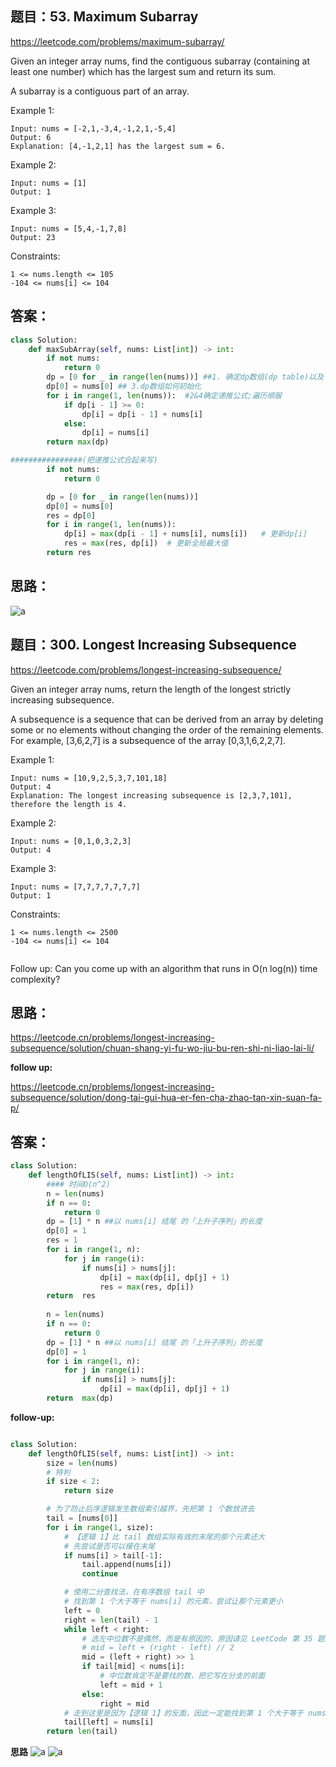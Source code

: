 ## 题目：53. Maximum Subarray

https://leetcode.com/problems/maximum-subarray/

Given an integer array nums, find the contiguous subarray (containing at least one number) which has the largest sum and return its sum.

A subarray is a contiguous part of an array.

Example 1:
```
Input: nums = [-2,1,-3,4,-1,2,1,-5,4]
Output: 6
Explanation: [4,-1,2,1] has the largest sum = 6.
```
Example 2:
```
Input: nums = [1]
Output: 1
```
Example 3:
```
Input: nums = [5,4,-1,7,8]
Output: 23
``` 

Constraints:
```
1 <= nums.length <= 105
-104 <= nums[i] <= 104
```

## 答案：
```python
class Solution:
    def maxSubArray(self, nums: List[int]) -> int:
        if not nums:
            return 0
        dp = [0 for _ in range(len(nums))] ##1. 确定dp数组(dp table)以及下标的含义！！！！！：表示以 nums[i] 结尾的连续子数组的最大和。
        dp[0] = nums[0] ## 3.dp数组如何初始化
        for i in range(1, len(nums)):  #2&4确定递推公式;遍历顺服
            if dp[i - 1] >= 0:
                dp[i] = dp[i - 1] + nums[i]
            else:
                dp[i] = nums[i]
        return max(dp)
```

```python
################(把递推公式合起来写)
        if not nums:
            return 0

        dp = [0 for _ in range(len(nums))]
        dp[0] = nums[0]
        res = dp[0]
        for i in range(1, len(nums)):
            dp[i] = max(dp[i - 1] + nums[i], nums[i])   # 更新dp[i]
            res = max(res, dp[i])  # 更新全局最大值
        return res
```

## 思路：

![a](https://github.com/SSRRBB/Leetcode/blob/main/Images/430.png)

## 题目：300. Longest Increasing Subsequence

https://leetcode.com/problems/longest-increasing-subsequence/

Given an integer array nums, return the length of the longest strictly increasing subsequence.

A subsequence is a sequence that can be derived from an array by deleting some or no elements without changing the order of the remaining elements. For example, [3,6,2,7] is a subsequence of the array [0,3,1,6,2,2,7].

 

Example 1:
```
Input: nums = [10,9,2,5,3,7,101,18]
Output: 4
Explanation: The longest increasing subsequence is [2,3,7,101], therefore the length is 4.
```
Example 2:
```
Input: nums = [0,1,0,3,2,3]
Output: 4
```
Example 3:
```
Input: nums = [7,7,7,7,7,7,7]
Output: 1
```

Constraints:
```
1 <= nums.length <= 2500
-104 <= nums[i] <= 104
 
```
Follow up: Can you come up with an algorithm that runs in O(n log(n)) time complexity?

## 思路：
https://leetcode.cn/problems/longest-increasing-subsequence/solution/chuan-shang-yi-fu-wo-jiu-bu-ren-shi-ni-liao-lai-li/

**follow up:**

https://leetcode.cn/problems/longest-increasing-subsequence/solution/dong-tai-gui-hua-er-fen-cha-zhao-tan-xin-suan-fa-p/
## 答案：
```python
class Solution:
    def lengthOfLIS(self, nums: List[int]) -> int:
        #### 时间O(n^2)
        n = len(nums)
        if n == 0: 
            return 0
        dp = [1] * n ##以 nums[i] 结尾 的「上升子序列」的长度
        dp[0] = 1
        res = 1
        for i in range(1, n):
            for j in range(i):
                if nums[i] > nums[j]:
                    dp[i] = max(dp[i], dp[j] + 1)
                    res = max(res, dp[i])
        return  res
        
        n = len(nums)
        if n == 0: 
            return 0
        dp = [1] * n ##以 nums[i] 结尾 的「上升子序列」的长度
        dp[0] = 1
        for i in range(1, n):
            for j in range(i):
                if nums[i] > nums[j]:
                    dp[i] = max(dp[i], dp[j] + 1)
        return  max(dp)

```
**follow-up:**
```python

class Solution:
    def lengthOfLIS(self, nums: List[int]) -> int:
        size = len(nums)
        # 特判
        if size < 2:
            return size

        # 为了防止后序逻辑发生数组索引越界，先把第 1 个数放进去
        tail = [nums[0]]
        for i in range(1, size):
            # 【逻辑 1】比 tail 数组实际有效的末尾的那个元素还大
            # 先尝试是否可以接在末尾
            if nums[i] > tail[-1]:
                tail.append(nums[i])
                continue

            # 使用二分查找法，在有序数组 tail 中
            # 找到第 1 个大于等于 nums[i] 的元素，尝试让那个元素更小
            left = 0
            right = len(tail) - 1
            while left < right:
                # 选左中位数不是偶然，而是有原因的，原因请见 LeetCode 第 35 题题解
                # mid = left + (right - left) // 2
                mid = (left + right) >> 1
                if tail[mid] < nums[i]:
                    # 中位数肯定不是要找的数，把它写在分支的前面
                    left = mid + 1
                else:
                    right = mid
            # 走到这里是因为【逻辑 1】的反面，因此一定能找到第 1 个大于等于 nums[i] 的元素，因此无需再单独判断
            tail[left] = nums[i]
        return len(tail)
```

**思路**
![a](https://github.com/SSRRBB/Leetcode/blob/main/Images/431.png)
![a](https://github.com/SSRRBB/Leetcode/blob/main/Images/432.png)
